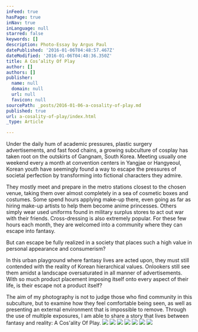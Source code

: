```yaml
---
inFeed: true
hasPage: true
inNav: true
inLanguage: null
starred: false
keywords: []
description: Photo-Essay by Argus Paul
datePublished: '2016-01-06T04:48:57.467Z'
dateModified: '2016-01-06T04:48:36.350Z'
title: A Cos’ality Of Play
author: []
authors: []
publisher:
  name: null
  domain: null
  url: null
  favicon: null
sourcePath: _posts/2016-01-06-a-cosality-of-play.md
published: true
url: a-cosality-of-play/index.html
_type: Article

---
```

Under the daily hum of academic pressures, plastic surgery
advertisements, and fast food chains, a growing subculture of cosplay has taken
root on the outskirts of Gangnam, South Korea. Meeting usually one weekend
every a month at convention centers in Yangjae or Hangyeoul, Korean youth have
seemingly found a way to escape the pressures of societal perfection by
transforming into fictional characters they admire. 

They mostly meet and prepare in the metro stations closest
to the chosen venue, taking them over almost completely in a sea of cosmetic
boxes and costumes. Some spend hours applying make-up there, even going as far
as hiring make-up artists to help them become anime princesses. Others simply
wear used uniforms found in military surplus stores to act out war with their
friends. Cross-dressing is also extremely popular. For these few hours each
month, they are welcomed into a community where they can escape into fantasy.

But can escape be fully realized in a society that places
such a high value in personal appearance and consumerism? 

In this urban playground where fantasy lives are acted upon,
they must still contended with the reality of Korean hierarchical values.
Onlookers still see them amidst a landscape oversaturated in all manner of
advertisements. With so much product placement imposing itself onto every
aspect of their life, is their escape not a product itself?

The aim of my photography is not to judge those who find
community in this subculture, but to examine how they feel comfortable being
seen, as well as presenting an external environment that is impossible to
remove. Through the use of multiple exposures, I am able to share a story that
lives between fantasy and reality: A Cos'ality Of Play.
![](https://the-grid-user-content.s3-us-west-2.amazonaws.com/dc1afcaa-d7d0-4a5f-a97d-5ba7acaf6682.jpg)
![](https://the-grid-user-content.s3-us-west-2.amazonaws.com/48704fde-105d-4a64-a385-75683bc60b39.jpg)
![](https://the-grid-user-content.s3-us-west-2.amazonaws.com/96229754-bf80-4470-bead-0deac6696b80.jpg)
![](https://the-grid-user-content.s3-us-west-2.amazonaws.com/b2be7aac-7a6c-4337-9b07-1ed802caa961.jpg)
![](https://the-grid-user-content.s3-us-west-2.amazonaws.com/4b012883-30b9-4c04-98fb-d9be3bac3a91.jpg)
![](https://the-grid-user-content.s3-us-west-2.amazonaws.com/7766c6be-7a06-4434-8040-ef04c0b820fc.jpg)
![](https://the-grid-user-content.s3-us-west-2.amazonaws.com/f61550f2-aae3-4f09-a643-fc9cb429ba69.jpg)
